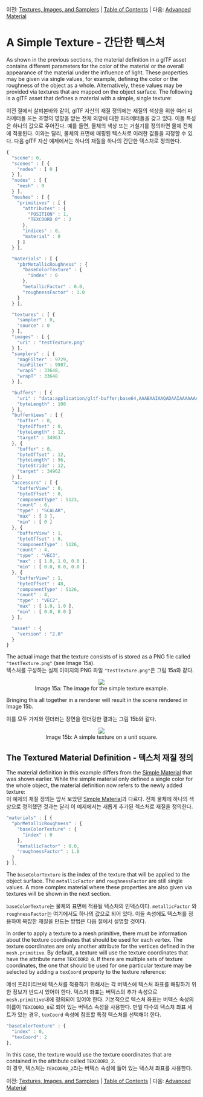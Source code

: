 이전: [Textures, Images, and Samplers](gltfTutorial_012_TexturesImagesSamplers.md) | [Table of Contents](README.md) | 다음: [Advanced Material](gltfTutorial_014_AdvancedMaterial.md)

# A Simple Texture - 간단한 텍스처

As shown in the previous sections, the material definition in a glTF asset contains different parameters for the color of the material or the overall appearance of the material under the influence of light. These properties may be given via single values, for example, defining the color or the roughness of the object as a whole. Alternatively, these values may be provided via textures that are mapped on the object surface. The following is a glTF asset that defines a material with a simple, single texture:

이전 절에서 살펴본바와 같이, glTF 자산의 재질 정의에는 재질의 색상을 위한 여러 파라메터들 또는 조명의 영향을 받는 전체 외양에 대한 파라메터들을 갖고 있다. 이들 특성은 하나의 값으로 주어진다. 예를 들면, 물체의 색상 또는 거칠기를 정의하면 물체 전체에 적용된다. 이와는 달리, 물체의 표면에 매핑된 텍스처로 이러한 값들을 지정할 수 있다. 다음 glTF 자산 예제에서는 하나의 재질을 하나의 간단한 텍스처로 정의한다. 

```javascript
{
  "scene": 0,
  "scenes" : [ {
    "nodes" : [ 0 ]
  } ],
  "nodes" : [ {
    "mesh" : 0
  } ],
  "meshes" : [ {
    "primitives" : [ {
      "attributes" : {
        "POSITION" : 1,
        "TEXCOORD_0" : 2
      },
      "indices" : 0,
      "material" : 0
    } ]
  } ],

  "materials" : [ {
    "pbrMetallicRoughness" : {
      "baseColorTexture" : {
        "index" : 0
      },
      "metallicFactor" : 0.0,
      "roughnessFactor" : 1.0
    }
  } ],

  "textures" : [ {
    "sampler" : 0,
    "source" : 0
  } ],
  "images" : [ {
    "uri" : "testTexture.png"
  } ],
  "samplers" : [ {
    "magFilter" : 9729,
    "minFilter" : 9987,
    "wrapS" : 33648,
    "wrapT" : 33648
  } ],

  "buffers" : [ {
    "uri" : "data:application/gltf-buffer;base64,AAABAAIAAQADAAIAAAAAAAAAAAAAAAAAAACAPwAAAAAAAAAAAAAAAAAAgD8AAAAAAACAPwAAgD8AAAAAAAAAAAAAgD8AAAAAAACAPwAAgD8AAAAAAAAAAAAAAAAAAAAAAACAPwAAAAAAAAAA",
    "byteLength" : 108
  } ],
  "bufferViews" : [ {
    "buffer" : 0,
    "byteOffset" : 0,
    "byteLength" : 12,
    "target" : 34963
  }, {
    "buffer" : 0,
    "byteOffset" : 12,
    "byteLength" : 96,
    "byteStride" : 12,
    "target" : 34962
  } ],
  "accessors" : [ {
    "bufferView" : 0,
    "byteOffset" : 0,
    "componentType" : 5123,
    "count" : 6,
    "type" : "SCALAR",
    "max" : [ 3 ],
    "min" : [ 0 ]
  }, {
    "bufferView" : 1,
    "byteOffset" : 0,
    "componentType" : 5126,
    "count" : 4,
    "type" : "VEC3",
    "max" : [ 1.0, 1.0, 0.0 ],
    "min" : [ 0.0, 0.0, 0.0 ]
  }, {
    "bufferView" : 1,
    "byteOffset" : 48,
    "componentType" : 5126,
    "count" : 4,
    "type" : "VEC2",
    "max" : [ 1.0, 1.0 ],
    "min" : [ 0.0, 0.0 ]
  } ],

  "asset" : {
    "version" : "2.0"
  }
}
```

The actual image that the texture consists of is stored as a PNG file called `"testTexture.png"` (see Image 15a).   
텍스처를 구성하는 실제 이미지의 PNG 파일 `"testTexture.png"`은 그림 15a와 같다.   

<p align="center">
<img src="images/testTexture.png" /><br>
<a name="testTexture-png"></a>Image 15a: The image for the simple texture example.
</p>

Bringing this all together in a renderer will result in the scene rendered in Image 15b.

이를 모두 가져와 렌더러는 장면을 렌더링한 결과는 그림 15b와 같다. 

<p align="center">
<img src="images/simpleTexture.png" /><br>
<a name="simpleTexture-png"></a>Image 15b: A simple texture on a unit square.
</p>


## The Textured Material Definition - 텍스처 재질 정의

The material definition in this example differs from the [Simple Material](gltfTutorial_011_SimpleMaterial.md) that was shown earlier. While the simple material only defined a single color for the whole object, the material definition now refers to the newly added texture:    
이 예제의 재질 정의는 앞서 보았던 [Simple Material](gltfTutorial_011_SimpleMaterial.md)과 다르다. 전체 물체에 하나의 색상으로 정의했던 것과는 달리 이 예제에서는 새롭게 추가된 첵스처로 재질을 정의한다. 

```javascript
"materials" : [ {
  "pbrMetallicRoughness" : {
    "baseColorTexture" : {
      "index" : 0
    },
    "metallicFactor" : 0.0,
    "roughnessFactor" : 1.0
  }
} ],
```

The `baseColorTexture` is the index of the texture that will be applied to the object surface. The `metallicFactor` and `roughnessFactor` are still single values. A more complex material where these properties are also given via textures will be shown in the next section.

`baseColorTexture`는 물체의 표면에 적용될 텍스처의 인덱스이다.   `metallicFactor` 와 `roughnessFactor`는 여기에서도 하나의 값으로 되어 있다. 이들 속성에도 텍스처를 정용하여 복잡한 재질을 만드는 방법은 다음 절에서 설명할 것이다.  

In order to apply a texture to a mesh primitive, there must be information about the texture coordinates that should be used for each vertex. The texture coordinates are only another attribute for the vertices defined in the `mesh.primitive`. By default, a texture will use the texture coordinates that have the attribute name `TEXCOORD_0`. If there are multiple sets of texture coordinates, the one that should be used for one particular texture may be selected by adding a `texCoord` property to the texture reference:

메쉬 프리미티브에 텍스처를 적용하기 위해서는 각 버텍스에 텍스처 좌표를 매핑하기 위한 정보가 반드시 있어야 한다. 텍스처 좌표는 버텍스의 추가 속성으로 `mesh.primitive`내에 정의되어 있어야 한다. 기본적으로 텍스처 좌표는 버텍스 속성의 이름이 `TEXCOORD_0`로 되어 있는 버텍스 속성을 사용한다. 만일 다수의 텍스처 좌표 세트가 있는 경우, `texCoord` 속성에 참조할 특정 텍스처를 선택해야 한다. 

```javascript
"baseColorTexture" : {
  "index" : 0,
  "texCoord": 2  
},
```

In this case, the texture would use the texture coordinates that are contained in the attribute called `TEXCOORD_2`.   
이 경우, 텍스처는 `TEXCOORD_2`라는 버텍스 속성에 들어 있는 텍스처 좌표를 사용한다. 


이전: [Textures, Images, and Samplers](gltfTutorial_012_TexturesImagesSamplers.md) | [Table of Contents](README.md) | 다음: [Advanced Material](gltfTutorial_014_AdvancedMaterial.md)
